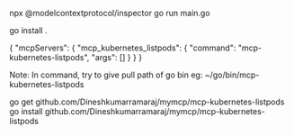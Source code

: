 npx @modelcontextprotocol/inspector go run main.go

go install .

{
  "mcpServers": {
    "mcp_kubernetes_listpods": {
      "command": "mcp-kubernetes-listpods",
      "args": []
    }
  }
}

Note: In command, try to give pull path of go bin eg: ~/go/bin/mcp-kubernetes-listpods

go get github.com/Dineshkumarramaraj/mymcp/mcp-kubernetes-listpods
go install github.com/Dineshkumarramaraj/mymcp/mcp-kubernetes-listpods
